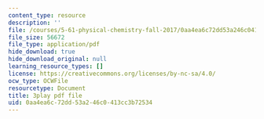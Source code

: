 ```yaml
---
content_type: resource
description: ''
file: /courses/5-61-physical-chemistry-fall-2017/0aa4ea6c72dd53a246c0413cc3b72534_sZlTriaYRM0.pdf
file_size: 56672
file_type: application/pdf
hide_download: true
hide_download_original: null
learning_resource_types: []
license: https://creativecommons.org/licenses/by-nc-sa/4.0/
ocw_type: OCWFile
resourcetype: Document
title: 3play pdf file
uid: 0aa4ea6c-72dd-53a2-46c0-413cc3b72534
---
```

